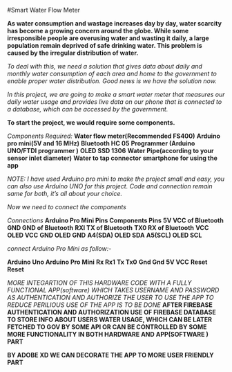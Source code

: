 #Smart Water Flow Meter

**As water consumption and wastage increases day by day, water scarcity has become a growing concern around the globe. While some irresponsible people are overusing water and wasting it daily, a large population remain deprived of safe drinking water. This problem is caused by the irregular distribution of water.**

*To deal with this, we need a solution that gives data about daily and monthly water consumption of each area and home to the government to enable proper water distribution. Good news is we have the solution now.*

*In this project, we are going to make a smart water meter that measures our daily water usage and provides live data on our phone that is connected to a database, which can be accessed by the government.*

**To start the project, we would require some components.**

*Components Required:*
**Water flow meter(Recommended FS400)**
**Arduino pro mini(5V and 16 MHz)**
**Bluetooth HC 05**
**Programmer (Arduino UNO/FTDI programmer )**
**OLED SSD 1306**
**Water Pipe(according to your sensor inlet diameter)**
**Water to tap connector**
**smartphone for using the app**

*NOTE: I have used Arduino pro mini to make the project small and easy, you can also use Arduino UNO for this project. Code and connection remain same for both, it’s all about your choice.*

*Now we need to connect the components*

*Connections*
**Arduino Pro Mini Pins	Components Pins**
**5V	         VCC of Bluetooth**
**GND	      GND of Bluetooth**
**RXI	         TX of Bluetooth**
**TX0	        RX of Bluetooth**
**VCC	        OLED VCC**
**GND	       OLED GND**
**A4(SDA)	    OLED SDA**
**A5(SCL)	      OLED SCL**

*connect Arduino Pro Mini as follow:-*

**Arduino Uno	          Arduino Pro Mini**
**Rx	                               Rx1**
**Tx	                               Tx0**
**Gnd                           	 Gnd**
**5V                           	       VCC**
**Reset	                           Reset**

*MORE INTEGARTION OF THIS HARDWARE CODE WITH A FULLY FUNCTIONAL APP(software)  WHICH*
  *TAKES USERNAME AND PASSWORD AS AUTHENTICATION AND AUTHORIZE THE USER TO USE THE APP TO REDUCE PERILIOUS USE OF THE APP IS TO BE DONE*
  **AFTER FIREBASE AUTHENTICATION AND AUTHORIZATION USE OF FIREBASE DATABASE TO STORE INFO ABOUT USERS WATER USAGE, WHICH CAN BE LATER FETCHED TO GOV BY SOME API OR CAN BE CONTROLLED BY SOME MORE FUNCTIONALITY IN BOTH HARDWARE AND APP(SOFTWARE ) PART**   


  
  **BY ADOBE XD WE CAN DECORATE THE APP TO MORE USER FRIENDLY PART**

